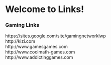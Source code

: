 <html>
  <head>
    <h1>Welcome to Links!</h1>
  </head>
  <body>
    <h3>Gaming Links</h3>
    https://sites.google.com/site/gamingnetworklwp <br>
    http://kizi.com <br>
    http://www.gamesgames.com <br>
    http://www.coolmath-games.com <br>
    http://www.addictinggames.com
